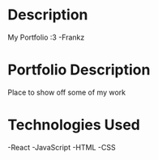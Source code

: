 # Description

My Portfolio :3 -Frankz

# Portfolio Description

Place to show off some of my work

# Technologies Used

-React
-JavaScript
-HTML
-CSS